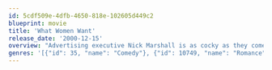 ```yaml
---
id: 5cdf509e-4dfb-4650-818e-102605d449c2
blueprint: movie
title: 'What Women Want'
release_date: '2000-12-15'
overview: "Advertising executive Nick Marshall is as cocky as they come, but what happens to a chauvinistic guy when he can suddenly hear what women are thinking? Nick gets passed over for a promotion, but after an accident enables him to hear women's thoughts, he puts his newfound talent to work against Darcy, his new boss, who seems to be infatuated with him."
genres: '[{"id": 35, "name": "Comedy"}, {"id": 10749, "name": "Romance"}]'
---
```

